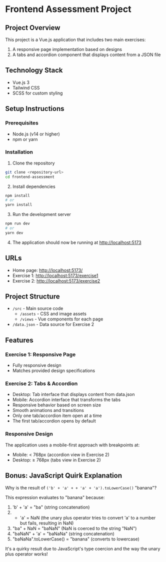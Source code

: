 # Frontend Assessment Project

## Project Overview
This project is a Vue.js application that includes two main exercises:
1. A responsive page implementation based on designs
2. A tabs and accordion component that displays content from a JSON file

## Technology Stack
- Vue.js 3
- Tailwind CSS
- SCSS for custom styling

## Setup Instructions

### Prerequisites
- Node.js (v14 or higher)
- npm or yarn

### Installation
1. Clone the repository
```bash
git clone <repository-url>
cd frontend-assessment
```

2. Install dependencies
```bash
npm install
# or
yarn install
```

3. Run the development server
```bash
npm run dev
# or
yarn dev
```

4. The application should now be running at [http://localhost:5173](http://localhost:5173)

## URLs
- Home page: [http://localhost:5173/](http://localhost:5173/)
- Exercise 1: [http://localhost:5173/exercise1](http://localhost:5173/exercise1)
- Exercise 2: [http://localhost:5173/exercise2](http://localhost:5173/exercise2)

## Project Structure
- `/src` - Main source code
  - `/assets` - CSS and image assets
  - `/views` - Vue components for each page
- `/data.json` - Data source for Exercise 2

## Features

### Exercise 1: Responsive Page
- Fully responsive design
- Matches provided design specifications

### Exercise 2: Tabs & Accordion
- Desktop: Tab interface that displays content from data.json
- Mobile: Accordion interface that transforms the tabs
- Responsive behavior based on screen size
- Smooth animations and transitions
- Only one tab/accordion item open at a time
- The first tab/accordion opens by default

### Responsive Design
The application uses a mobile-first approach with breakpoints at:
- Mobile: < 768px (accordion view in Exercise 2)
- Desktop: ≥ 768px (tabs view in Exercise 2)

## Bonus: JavaScript Quirk Explanation

Why is the result of `('b' + 'a' + + 'a' + 'a').toLowerCase()` "banana"?

This expression evaluates to "banana" because:

1. 'b' + 'a' = "ba" (string concatenation)
2. + 'a' = NaN (the unary plus operator tries to convert 'a' to a number but fails, resulting in NaN)
3. "ba" + NaN = "baNaN" (NaN is coerced to the string "NaN")
4. "baNaN" + 'a' = "baNaNa" (string concatenation)
5. "baNaNa".toLowerCase() = "banana" (converts to lowercase)

It's a quirky result due to JavaScript's type coercion and the way the unary plus operator works!
